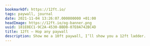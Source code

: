 ```yaml
---
bookmarkOf: https://12ft.io/
tags: paywall, journal
date: 2021-11-04 13:26:07.000000000 +01:00
headImage: https://12ft.io/og-banner.png
uuid: 181E0EC1-9C2A-4530-BBDB-07E0A742BC4D
title: 12ft – Hop any paywall
description: Show me a 10ft paywall, I’ll show you a 12ft ladder.
---
```

